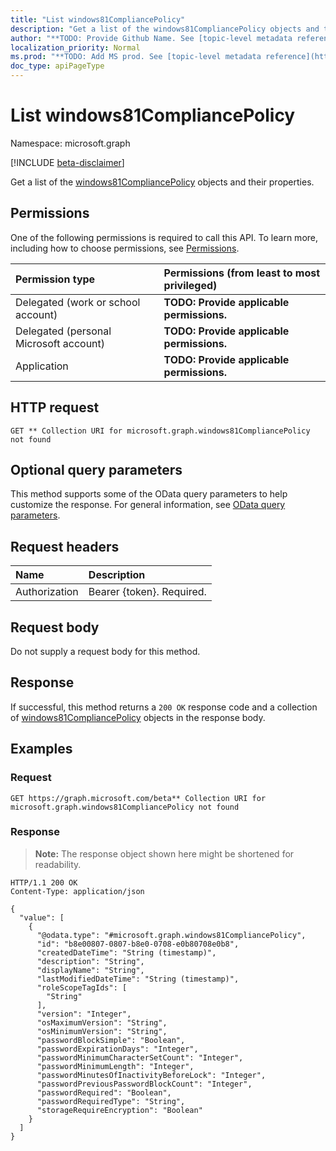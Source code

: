 ```yaml
---
title: "List windows81CompliancePolicy"
description: "Get a list of the windows81CompliancePolicy objects and their properties."
author: "**TODO: Provide Github Name. See [topic-level metadata reference](https://msgo.azurewebsites.net/add/document/guidelines/metadata.html#topic-level-metadata)**"
localization_priority: Normal
ms.prod: "**TODO: Add MS prod. See [topic-level metadata reference](https://msgo.azurewebsites.net/add/document/guidelines/metadata.html#topic-level-metadata)**"
doc_type: apiPageType
---
```


# List windows81CompliancePolicy
Namespace: microsoft.graph

[!INCLUDE [beta-disclaimer](../../includes/beta-disclaimer.md)]

Get a list of the [windows81CompliancePolicy](../resources/windows81compliancepolicy.md) objects and their properties.

## Permissions
One of the following permissions is required to call this API. To learn more, including how to choose permissions, see [Permissions](/graph/permissions-reference).

|Permission type|Permissions (from least to most privileged)|
|:---|:---|
|Delegated (work or school account)|**TODO: Provide applicable permissions.**|
|Delegated (personal Microsoft account)|**TODO: Provide applicable permissions.**|
|Application|**TODO: Provide applicable permissions.**|

## HTTP request

<!-- {
  "blockType": "ignored"
}
-->
``` http
GET ** Collection URI for microsoft.graph.windows81CompliancePolicy not found
```

## Optional query parameters
This method supports some of the OData query parameters to help customize the response. For general information, see [OData query parameters](/graph/query-parameters).

## Request headers
|Name|Description|
|:---|:---|
|Authorization|Bearer {token}. Required.|

## Request body
Do not supply a request body for this method.

## Response

If successful, this method returns a `200 OK` response code and a collection of [windows81CompliancePolicy](../resources/windows81compliancepolicy.md) objects in the response body.

## Examples

### Request
<!-- {
  "blockType": "request",
  "name": "list_windows81compliancepolicy"
}
-->
``` http
GET https://graph.microsoft.com/beta** Collection URI for microsoft.graph.windows81CompliancePolicy not found
```


### Response
>**Note:** The response object shown here might be shortened for readability.
<!-- {
  "blockType": "response",
  "truncated": true,
  "@odata.type": "Collection(microsoft.graph.windows81CompliancePolicy)"
}
-->
``` http
HTTP/1.1 200 OK
Content-Type: application/json

{
  "value": [
    {
      "@odata.type": "#microsoft.graph.windows81CompliancePolicy",
      "id": "b8e00807-0807-b8e0-0708-e0b80708e0b8",
      "createdDateTime": "String (timestamp)",
      "description": "String",
      "displayName": "String",
      "lastModifiedDateTime": "String (timestamp)",
      "roleScopeTagIds": [
        "String"
      ],
      "version": "Integer",
      "osMaximumVersion": "String",
      "osMinimumVersion": "String",
      "passwordBlockSimple": "Boolean",
      "passwordExpirationDays": "Integer",
      "passwordMinimumCharacterSetCount": "Integer",
      "passwordMinimumLength": "Integer",
      "passwordMinutesOfInactivityBeforeLock": "Integer",
      "passwordPreviousPasswordBlockCount": "Integer",
      "passwordRequired": "Boolean",
      "passwordRequiredType": "String",
      "storageRequireEncryption": "Boolean"
    }
  ]
}
```

